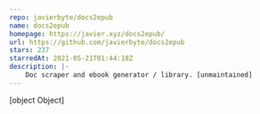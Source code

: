 ```yaml
---
repo: javierbyte/docs2epub
name: docs2epub
homepage: https://javier.xyz/docs2epub/
url: https://github.com/javierbyte/docs2epub
stars: 237
starredAt: 2021-05-21T01:44:18Z
description: |-
    Doc scraper and ebook generator / library. [unmaintained]
---
```


[object Object]
